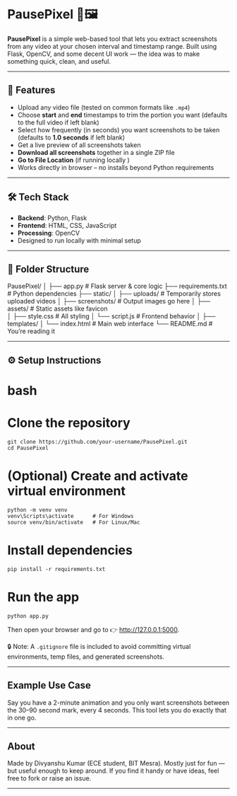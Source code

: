 # PausePixel 🎥🖼️

**PausePixel** is a simple web-based tool that lets you extract screenshots from any video at your chosen interval and timestamp range. Built using Flask, OpenCV, and some decent UI work — the idea was to make something quick, clean, and useful.

---

## 🚀 Features

- Upload any video file (tested on common formats like `.mp4`)
- Choose **start** and **end** timestamps to trim the portion you want (defaults to the full video if left blank)
- Select how frequently (in seconds) you want screenshots to be taken (defaults to **1.0 seconds** if left blank)
- Get a live preview of all screenshots taken
- **Download all screenshots** together in a single ZIP file
- **Go to File Location** (if running locally ) 
- Works directly in browser – no installs beyond Python requirements

---

## 🛠️ Tech Stack

- **Backend**: Python, Flask
- **Frontend**: HTML, CSS, JavaScript
- **Processing**: OpenCV
- Designed to run locally with minimal setup

---

## 📂 Folder Structure

PausePixel/
│
├── app.py             # Flask server & core logic
├── requirements.txt   # Python dependencies
├── static/
│ ├── uploads/         # Temporarily stores uploaded videos
│ ├── screenshots/     # Output images go here
│ ├── assets/          # Static assets like favicon  
│ ├── style.css        # All styling
│ └── script.js        # Frontend behavior
│ 
├── templates/
│ └── index.html       # Main web interface
└── README.md          # You’re reading it


---

## ⚙️ Setup Instructions

 # bash

 # Clone the repository
    git clone https://github.com/your-username/PausePixel.git
    cd PausePixel

 # (Optional) Create and activate virtual environment
    python -m venv venv
    venv\Scripts\activate      # For Windows
    source venv/bin/activate   # For Linux/Mac

 # Install dependencies
    pip install -r requirements.txt

 # Run the app
    python app.py

 Then open your browser and go to   👉   http://127.0.0.1:5000.

 🔒 Note: A `.gitignore` file is included to avoid committing virtual environments, temp files, and generated screenshots.

---

## Example Use Case
 Say you have a 2-minute animation and you only want screenshots between the 30–90 second mark, every 4 seconds. This tool lets you do exactly that in one go.

---

## About
 Made by Divyanshu Kumar (ECE student, BIT Mesra). Mostly just for fun — but useful enough to keep around.
 If you find it handy or have ideas, feel free to fork or raise an issue.

---